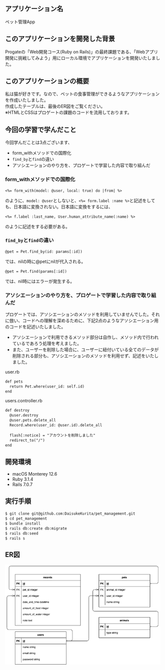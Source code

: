 ## アプリケーション名
ペット管理App

## このアプリケーションを開発した背景
Progateの「Web開発コース(Ruby on Rails)」の最終課題である、「Webアプリ開発に挑戦してみよう」用にローカル環境でアプリケーションを開発いたしました。

## このアプリケーションの概要
私は猫が好きです。なので、ペットの食事管理ができるようなアプリケーションを作成いたしました。  
作成したテーブルは、最後のER図をご覧ください。  
※HTMLとCSSはプロゲートの課題のコードを流用しております。

## 今回の学習で学んだこと
今回学んだことは3点ございます、
- form_withメソッドでの国際化
- `find_by`と`find`の違い
- アソシエーションのやり方を、プロゲートで学習した内容で取り組んだ

### form_withメソッドでの国際化
```
<%= form_with(model: @user, local: true) do |from| %>
```
のように、`model: @user`としないと、`<%= form.label :name %>`と記述をしても、日本語に変換されない。日本語に変換をするには、
```
<%= f.label :last_name, User.human_attribute_name(:name) %>
```
のように記述をする必要がある。

### `find_by`と`find`の違い
```
@pet = Pet.find_by(id: params[:id])
```
では、nilの時に@petにnilが代入される。
```
@pet = Pet.find(params[:id])
```
では、nil時にはエラーが発生する。

### アソシエーションのやり方を、プロゲートで学習した内容で取り組んだ
プロゲートでは、アソシエーションのメソッドを利用していませんでした。それに倣い、コードへの理解を深めるために、下記2点のようなアソシエーション用のコードを記述いたしました。
- アソシエーションで利用できるメソッド部分は自作し、メソッド内で行われているであろう処理を考えました。  
- また、ユーザーを削除した場合に、ユーザーに紐付いている全てのデータが削除される部分も、アソシエーションのメソッドを利用せず、記述をいたしました。

user.rb
```
def pets
  return Pet.where(user_id: self.id)
end
```


users.controller.rb
```
def destroy
  @user.destroy
  @user.pets.delete_all
  Record.where(user_id: @user.id).delete_all

  flash[:notice] = "アカウントを削除しました"
  redirect_to("/")
end
```

## 開発環境
- macOS Monterey 12.6
- Ruby 3.1.4
- Rails 7.0.7

## 実行手順
```
$ git clone git@github.com:DaisukeKurita/pet_management.git 
$ cd pet_management
$ bundle install
$ rails db:create db:migrate
$ rails db:seed
$ rails s
```

## ER図
![picture 0](images/2ad1cafdf98765db79fe0ebf0cfa38c02fd48cfe03e02c60ead74148cee0cdef.png)  
